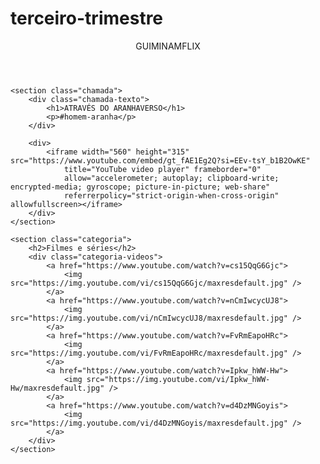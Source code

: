 # terceiro-trimestre
<html lang="pt-BR">

<head>
    <link rel="stylesheet" href="styles.css">
    <link rel="preconnect" href="https://fonts.googleapis.com">
    <link rel="preconnect" href="https://fonts.gstatic.com" crossorigin>
    <link
        href="https://fonts.googleapis.com/css2?family=Chakra+Petch:ital,wght@0,300;0,400;0,500;0,600;0,700;1,300;1,400;1,500;1,600;1,700&display=swap"
        rel="stylesheet">
    <title>Guiminamflix</title>
</head>

<body>
    <header>GUIMINAMFLIX</header>

    <section class="chamada">
        <div class="chamada-texto">
            <h1>ATRAVÉS DO ARANHAVERSO</h1>
            <p>#homem-aranha</p>
        </div>

        <div>
            <iframe width="560" height="315" src="https://www.youtube.com/embed/gt_fAE1Eg2Q?si=EEv-tsY_b1B2OwKE"
                title="YouTube video player" frameborder="0"
                allow="accelerometer; autoplay; clipboard-write; encrypted-media; gyroscope; picture-in-picture; web-share"
                referrerpolicy="strict-origin-when-cross-origin" allowfullscreen></iframe>
        </div>
    </section>

    <section class="categoria">
        <h2>Filmes e séries</h2>
        <div class="categoria-videos">
            <a href="https://www.youtube.com/watch?v=cs15QqG6Gjc">
                <img src="https://img.youtube.com/vi/cs15QqG6Gjc/maxresdefault.jpg" />
            </a>
            <a href="https://www.youtube.com/watch?v=nCmIwcycUJ8">
                <img src="https://img.youtube.com/vi/nCmIwcycUJ8/maxresdefault.jpg" />
            </a>
            <a href="https://www.youtube.com/watch?v=FvRmEapoHRc">
                <img src="https://img.youtube.com/vi/FvRmEapoHRc/maxresdefault.jpg" />
            </a>
            <a href="https://www.youtube.com/watch?v=Ipkw_hWW-Hw">
                <img src="https://img.youtube.com/vi/Ipkw_hWW-Hw/maxresdefault.jpg" />
            </a>
            <a href="https://www.youtube.com/watch?v=d4DzMNGoyis">
                <img src="https://img.youtube.com/vi/d4DzMNGoyis/maxresdefault.jpg" />
            </a>
        </div>
    </section>

</body>

</html>
